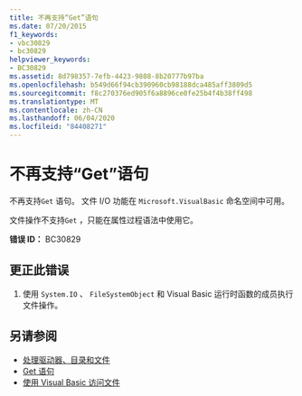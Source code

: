 ```yaml
---
title: 不再支持“Get”语句
ms.date: 07/20/2015
f1_keywords:
- vbc30829
- bc30829
helpviewer_keywords:
- BC30829
ms.assetid: 8d798357-7efb-4423-9808-8b20777b97ba
ms.openlocfilehash: b549d66f94cb390960cb98188dca485aff3809d5
ms.sourcegitcommit: f8c270376ed905f6a8896ce0fe25b4f4b38ff498
ms.translationtype: MT
ms.contentlocale: zh-CN
ms.lasthandoff: 06/04/2020
ms.locfileid: "84408271"
---
```

# <a name="get-statements-are-no-longer-supported"></a>不再支持“Get”语句
不再支持`Get` 语句。 文件 I/O 功能在 `Microsoft.VisualBasic` 命名空间中可用。  
  
 文件操作不支持`Get` ，只能在属性过程语法中使用它。  
  
 **错误 ID：** BC30829  
  
## <a name="to-correct-this-error"></a>更正此错误  
  
1. 使用 `System.IO` 、 `FileSystemObject` 和 Visual Basic 运行时函数的成员执行文件操作。  
  
## <a name="see-also"></a>另请参阅

- [处理驱动器、目录和文件](../developing-apps/programming/drives-directories-files/index.md)
- [Get 语句](../language-reference/statements/get-statement.md)
- [使用 Visual Basic 访问文件](../developing-apps/programming/drives-directories-files/file-access.md)
